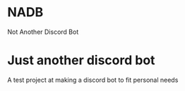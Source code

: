 # NADB
Not Another Discord Bot

# Just another discord bot
A test project at making a discord bot to fit personal needs
